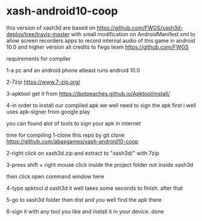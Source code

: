 # xash-android10-coop
this version of xash3d are based on
https://github.com/FWGS/xash3d-deploy/tree/travis-master
with small modification on AndroidManifest.xml
to allow screen recorders apps to record internal audio of this game in android 10.0 and higher version
all credits to fwgs team
https://github.com/FWGS

requirements for compiler

1-a pc and an android phone atleast runs android 10.0

2-7zip https://www.7-zip.org/

3-apktool get it from https://ibotpeaches.github.io/Apktool/install/

4-in order to install our compiled apk we well need to sign the apk first i well uses apk-signer from google play 

you can found alot of tools to sign your apk in internet

time for compiling
1-clone this repo by git clone https://github.com/abasgames/xash-android10-coop

2-right click on xash3d.zip and extract to "xash3d/" with 7zip

3-press shift + right mouse click inside the project folder not inside xash3d

then click open command window here

4-type apktool d xash3d it well takes some seconds to finish. after that

5-go to xash3d folder then dist and you well find the apk there

6-sign it with any tool you like and install it in your device. done

